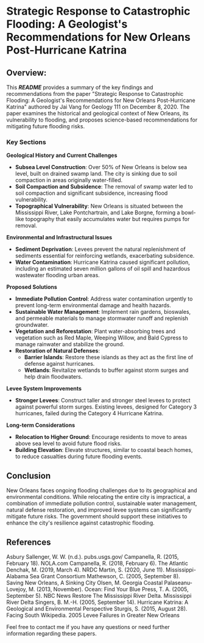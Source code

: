 # Strategic Response to Catastrophic Flooding: A Geologist's Recommendations for New Orleans Post-Hurricane Katrina

## Overview:

This **_README_** provides a summary of the key findings and recommendations from the paper "Strategic Response to Catastrophic Flooding: A Geologist's Recommendations for New Orleans Post-Hurricane Katrina" authored by Jai Vang for Geology 111 on December 8, 2020. The paper examines the historical and geological context of New Orleans, its vulnerability to flooding, and proposes science-based recommendations for mitigating future flooding risks.

### Key Sections

**Geological History and Current Challenges**

- **Subsea Level Construction**: Over 50% of New Orleans is below sea level, built on drained swamp land. The city is sinking due to soil compaction in areas originally water-filled.
- **Soil Compaction and Subsidence**: The removal of swamp water led to soil compaction and significant subsidence, increasing flood vulnerability.
- **Topographical Vulnerability**: New Orleans is situated between the Mississippi River, Lake Pontchartrain, and Lake Borgne, forming a bowl-like topography that easily accumulates water but requires pumps for removal.

**Environmental and Infrastructural Issues**

- **Sediment Deprivation**: Levees prevent the natural replenishment of sediments essential for reinforcing wetlands, exacerbating subsidence.
- **Water Contamination**: Hurricane Katrina caused significant pollution, including an estimated seven million gallons of oil spill and hazardous wastewater flooding urban areas.

**Proposed Solutions**

- **Immediate Pollution Control**: Address water contamination urgently to prevent long-term environmental damage and health hazards.
- **Sustainable Water Management**: Implement rain gardens, bioswales, and permeable materials to manage stormwater runoff and replenish groundwater.
- **Vegetation and Reforestation**: Plant water-absorbing trees and vegetation such as Red Maple, Weeping Willow, and Bald Cypress to manage rainwater and stabilize the ground.
- **Restoration of Natural Defenses**:
  - **Barrier Islands**: Restore these islands as they act as the first line of defense against hurricanes.
  - **Wetlands**: Revitalize wetlands to buffer against storm surges and help drain floodwaters.

**Levee System Improvements**

- **Stronger Levees**: Construct taller and stronger steel levees to protect against powerful storm surges. Existing levees, designed for Category 3 hurricanes, failed during the Category 4 Hurricane Katrina.

**Long-term Considerations**

- **Relocation to Higher Ground**: Encourage residents to move to areas above sea level to avoid future flood risks.
- **Building Elevation**: Elevate structures, similar to coastal beach homes, to reduce casualties during future flooding events.

## Conclusion

New Orleans faces ongoing flooding challenges due to its geographical and environmental conditions. While relocating the entire city is impractical, a combination of immediate pollution control, sustainable water management, natural defense restoration, and improved levee systems can significantly mitigate future risks. The government should support these initiatives to enhance the city's resilience against catastrophic flooding.

## References

Asbury Sallenger, W. W. (n.d.). pubs.usgs.gov/
Campanella, R. (2015, February 18). NOLA.com
Campanella, R. (2018, February 6). The Atlantic
Denchak, M. (2019, March 4). NRDC
Martin, S. (2020, June 11). Mississippi-Alabama Sea Grant Consortium
Mathewson, C. (2005, September 8). Saving New Orleans, A Sinking City
Olsen, M. Georgia Coastal
Palaseanu-Lovejoy, M. (2013, November). Ocean: Find Your Blue
Press, T. A. (2005, September 5). NBC News
Restore The Mississippi River Delta. Mississippi River Delta
Singers, B. M.-H. (2005, September 14). Hurricane Katrina: A Geological and Environmental Perspective
Sturgis, S. (2015, August 28). Facing South
Wikipedia. 2005 Levee Failures in Greater New Orleans

Feel free to contact me if you have any questions or need further information regarding these papers.
